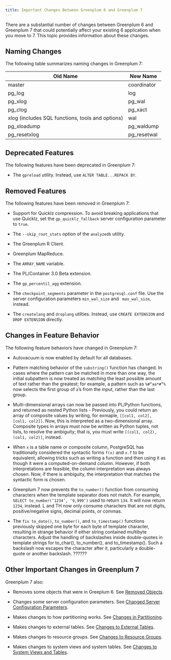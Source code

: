 ```yaml
---
title: Important Changes Between Greenplum 6 and Greenplum 7
---
```


There are a substantial number of changes between Greenplum 6 and Greenplum 7 that could potentially affect your existing 6 application when you move to 7. This topic provides information about these changes. 


## <a id="naming_changes"></a>Naming Changes

The following table summarizes naming changes in Greenplum 7:

|Old Name|New Name|
|-----------|-----|
|master|coordinator|
|pg_log|log|
|pg_xlog|pg_wal|
|pg_clog|pg_xact|
|xlog (includes SQL functions, tools and options)|wal|
|pg_xloadump|pg_waldump|
|pg_resetxlog|pg_resetwal|


## <a id="deprecated"></a>Deprecated Features

The following features have been deprecated in Greenplum 7:

- The `gpreload` utility. Instead, use `ALTER TABLE...REPACK BY`.

## <a id="removed"></a>Removed Features

The following features have been removed in Greenplum 7:

- Support for Quicklz compression. To avoid breaking applications that use Quicklz, set the `gp_quicklz_fallback` server configuration parameter to `true`.

- The `--skip_root_stats` option  of the `analyzedb` utility.

- The Greenplum R Client.

- Greenplum MapReduce.

- The `ARRAY_NAME` variable.

- The PL/Container 3.0 Beta extension.

- The `gp_percentil_agg` extension.

- The `checkpoint_segments` parameter in the `postgresql.conf` file.  Use the server configuration parameters `min_wal_size` and ` max_wal_size`, instead.

- The `createlang` and `droplang` utilties. Instead, use `CREATE EXTENSION` and `DROP EXTENSION` directly.

## <a id="behavior"></a>Changes in Feature Behavior

The following feature behaviors have changed in Greenplum 7:

- Autovacuum is now enabled by default for all databases. 

- Pattern matching behavior of the `substring()` function has changed. In cases where the pattern can be matched in more than one way, the initial subpattern is now treated as matching the least possible amount of text rather than the greatest; for example, a pattern such as `%#“aa*#”%` now selects the first group of `a`’s from the input, rather than the last group.

- Multi-dimensional arrays can now be passed into PL/Python functions, and returned as nested Python lists -  Previously, you could return an array of composite values by writing, for exmaple, `[[col1, col2], [col1, col2]]`. Now, this is interpreted as a two-dimensional array. Composite types in arrays must now be written as Python tuples, not lists, to resolve the ambiguity; that is, you must write `[(col1, col2), (col1, col2)]`, instead.

- When `x` is a table name or composite column, PostgreSQL has traditionally considered the syntactic forms `f(x)` and `x.f` to be equivalent, allowing tricks such as writing a function and then using it as though it were a computed-on-demand column. However, if both interpretations are feasible, the column interpretation was always chosen. Now, if there is ambiguity, the interpretation that matches the syntactic form is chosen.

- Greenplum 7 now prevents the `to_number()` function from consuming characters when the template separator does not match​. For example, `SELECT to_number(‘1234’, ‘9,999’)` used to return `134`. It will now return `1234`, instead. L and TH now only consume characters that are not digits, positive/negative signs, decimal points, or commas.​

- The `fix to_date()`, `to_number()`, and `to_timestamp()` functions previously skipped one byte for each byte of template character, resulting in strange behavior if either string contained multibyte characters.​ Adjust the handling of backslashes inside double-quotes in template strings for to_char(), to_number(), and to_timestamp().​ Such a backslash now escapes the character after it, particularly a double-quote or another backslash. ??????


## <a id="linked"></a>Other Important Changes in Greenplum 7

Greenplum 7 also:

- Removes some objects that were in Greeplum 6. See [Removed Objects](../ref_guide/removed-objects.html).

- Changes some server configuration parameters. See [Changed Server Configuration Parameters](../ref_guide/guc-changes-6to7.html).

- Makes changes to how partitioning works. See [Changes in Partitioning](../admin_guide/ddl/about-part-changes.html).

- Makes changes to external tables. See [Changes to External Tables](../admin_guide/external/about_exttab_7.html.md).

- Makes changes to resource groups. See [Changes to Resource Groups](../admin_guide/about-resgroups-changes.html).

- Makes changes to system views and system tables. See [Changes to System Views and Tables](../ref_guide/system-changes-6to7.html).



